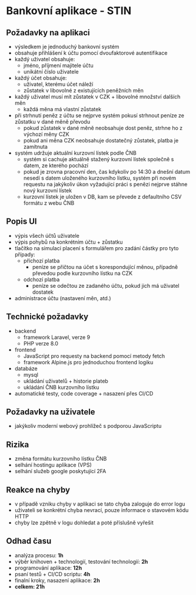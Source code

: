 # Bankovní aplikace - STIN
## Požadavky na aplikaci
- výsledkem je jednoduchý bankovní systém
- obsahuje přihlášení k účtu pomocí dvoufaktorové autentifikace
- každý uživatel obsahuje:
    - jméno, příjmení majitele účtu
    - unikátní číslo uživatele
- každý účet obsahuje:
    - uživatel, kterému účet náleží
    - zůstatek v libovolné z existujících peněžních měn
- každý uživatel musí mít zůstatek v CZK + libovolné množství dalších měn
    - každá měna má vlastní zůstatek
- při strhnutí peněz z účtu se nejprve systém pokusí strhnout peníze ze zůstatku v dané měně převodu 
  - pokud zůstatek v dané měně neobsahuje dost peněz, strhne ho z výchozí měny CZK
  - pokud ani měna CZK neobsahuje dostatečný zůstatek, platba je zamítnuta
- systém udržuje aktuální kurzovní lístek podle ČNB
    - systém si cachuje aktuálně stažený kurzovní lístek společně s datem, ze kterého pochází
    - pokud je zrovna pracovní den, čas kdykoliv po 14:30 a dnešní datum nesedí s datem uloženého kurzovního lístku, systém při novém requestu na jakýkoliv úkon vyžadující práci s penězi nejprve stáhne nový kurzovní lístek
    - kurzovní lístek je uložen v DB, kam se převede z defaultního CSV formátu z webu ČNB
## Popis UI
- výpis všech účtů uživatele
- výpis pohybů na konkrétním účtu + zůstatku
- tlačítko na simulaci placení s formulářem pro zadání částky pro tyto případy:
    - příchozí platba
        - peníze se přičtou na účet s korespondující měnou, případně převedou podle kurzovního lístku na CZK
    - odchozí platba
        - peníze se odečtou ze zadaného účtu, pokud jich má uživatel dostatek
- administrace účtu (nastavení měn, atd.)

## Technické požadavky
- backend
    - framework Laravel, verze 9
    - PHP verze 8.0
- frontend
    - JavaScript pro requesty na backend pomocí metody fetch
    - framework Alpine.js pro jednoduchou frontend logiku
- databáze
    - mysql
    - ukládání uživatelů + historie plateb
    - ukládání ČNB kurzovního lístku
- automatické testy, code coverage + nasazení přes CI/CD

## Požadavky na uživatele
- jakýkoliv moderní webový prohlížeč s podporou JavaScriptu

## Rizika
- změna formátu kurzovního lístku ČNB
- selhání hostingu aplikace (VPS)
- selhání služeb google poskytující 2FA

## Reakce na chyby
- v případě vzniku chyby v aplikaci se tato chyba zaloguje do error logu
- uživateli se konkrétní chyba nevrací, pouze informace o stavovém kódu HTTP
- chyby lze zpětně v logu dohledat a poté příslušně vyřešit

## Odhad času
- analýza procesu: **1h**
- výběr knihoven + technologií, testování technologií: **2h**
- programování aplikace: **12h**
- psaní testů + CI/CD scriptu: **4h**
- finalní kroky, nasazení aplikace: **2h**
- **celkem: 21h**
